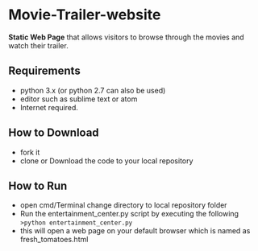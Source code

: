# Movie-Trailer-website
**Static Web Page** that allows visitors to browse through the movies and watch their trailer.

## Requirements
* python 3.x (or python 2.7 can also be used)
* editor such as sublime text or atom
* Internet required.

## How to Download
* fork it
* clone or Download the code to your local repository

## How to Run

* open cmd/Terminal change directory to local repository folder
* Run the entertainment_center.py script by executing the following
`>python entertainment_center.py`
* this will open a web page on your default browser which is named as
fresh_tomatoes.html

